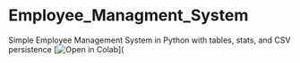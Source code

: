 # Employee_Managment_System
Simple Employee Management System in Python with tables, stats, and CSV persistence
[![Open in Colab](https://colab.research.google.com/drive/1ahazAJ0reUCC7x_Uiqxw7V5D7KG2Qq3_#scrollTo=abapWrcobkcW)](
